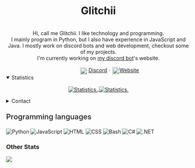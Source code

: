 
<div>
  <p align="center">
    <!-- <img src="https://avatars2.githubusercontent.com/u/46096865?s=460&u=c17d80c0914eb1efe02ebe9aeba11b1e3cf9212a" width="30%"> -->
    <h1 align="center" >Glitchii</h1>
    <br>
    <div align="center">
      Hi, call me Glitchii. I like technology and programming.<br>
      I mainly program in Python, but I also have experience in JavaScript and Java.
      I mostly work on discord bots and web development, checkout some of my projects.<br>
      I'm currently working on <a href="https://discord.com/oauth2/authorize?client_id=663074487335649292&scope=bot&permissions=1479928959"> my discord bot</a>'s website.
    </div>
  </p>
  <div style="display: flex; text-align: center; position: relative; left: 50%; transform: translateX(-50px);" align="center">
    <div>
      <img src="https://img.icons8.com/color/1600/discord-new-logo.png" width="19px" style="text-align:center" align="center">
      <a href="https://discord.com/users/642791754160013312">Discord</a>︲<img src="https://avatars2.githubusercontent.com/u/46096865?s=460&u=c17d80c0914eb1efe02ebe9aeba11b1e3cf9212a" width="20px" style="text-align:center" align="center"><a href="https://glitchii.github.io/">Website</a>
    </div>
  </div>

<details style="cursor: pointer;" open>
  <summary>Statistics</summary>
<p align=center>
<a href="https://github.com/glitchii">
<!--   <img align="center" src="https://github-readme-stats.vercel.app/api?username=glitchii&show_icons=true&include_all_commits=true&show_icons=true&title_color=303030&icon_color=303030&text_color=303030&bg_color=ffffff&hide_border=true" alt="Statistics." /> -->
<!--   <img align="center" src="https://github-readme-stats.vercel.app/api/top-langs/?username=glitchii&show_icons=true&show_icons=true&title_color=000&icon_color=303030&text_color=303030&bg_color=ffffff&hide_border=true" alt="Statistics." /> -->
  <img align="center" src="https://github-readme-stats.vercel.app/api?username=glitchii&show_icons=true&include_all_commits=true&show_icons=true&title_color=fff&icon_color=f0f0f0&text_color=f0f0f0&bg_color=151b22&hide_border=true" alt="Statistics." />
  <img align="center" src="https://github-readme-stats.vercel.app/api/top-langs/?username=glitchii&show_icons=true&show_icons=true&title_color=&icon_color=f0f0f0&text_color=f0f0f0&bg_color=151b22&hide_border=true" alt="Statistics." />
</a>
</p>
</details>

<details style="cursor: pointer;">
  <summary style="margin-bottom: 3px">Contact</summary>
       <img src="https://discord.com/assets/e05ead6e6ebc08df9291738d0aa6986d.png" width="19px " style="text-align:center" align="center">
       <a href="https://discord.com/users/642791754160013312">Discord: Λcє#9258</a>
  <br>
       <img src="https://www.flaticon.com/svg/static/icons/svg/580/580704.svg" width="19px " style="text-align:center" align="center">
       <a href="mailto:hello@tempfile.site">Email: hello@tempfile.site</a>
  <br>     I'm quite active on discord, so feel free to message me there if you prefer
</details>

<div width="100%" height="1px" style="background: linear-gradient(to right, transparent, lightgrey, transparent); margin: 10px;"></div>
<p style="font-size: 20px;  font-weight: 500;">Programming languages</p>

![Python](https://img.shields.io/badge/-Python-000?&logo=Python)
![JavaScript](https://img.shields.io/badge/-JavaScript-000?&logo=JavaScript)
![HTML](https://img.shields.io/badge/-HTML-000?&logo=HTML5)
![CSS](https://img.shields.io/badge/-CSS-000?&logo=CSS3)
![Bash](https://img.shields.io/badge/-Bash-000?&logo=GNUBash)
![C#](https://img.shields.io/badge/-CSharp-000?&logo=Csharp)
![.NET](https://img.shields.io/badge/-.NET-000?&logo=.NET)
<br>
<h3>Other Stats</h3>

![](https://komarev.com/ghpvc/?username=glitchii&style=flat-square)

</div>
<!-- <p align="center" style="text-align: center; font-size:10px">I used '<a href="https://github.com/anuraghazra/github-readme-stats">github-readme-stats</a>' for the stats</p> -->
</div>
